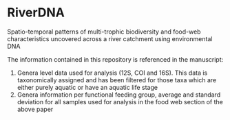 # RiverDNA

Spatio-temporal patterns of multi-trophic biodiversity and food-web characteristics uncovered across a river catchment using environmental DNA  


The information contained in this repository is referenced in the manuscript:
1. Genera level data used for analysis (12S, COI and 16S). This data is taxonomically assigned and has been filtered for those taxa which are either purely aquatic or have an aquatic life stage
2. Genera information per functional feeding group, average and standard deviation for all samples used for analysis in the food web section of the above paper
